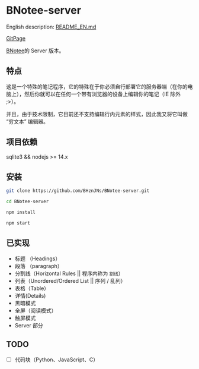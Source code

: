 # BNotee-server

English description: [README_EN.md](https://github.com/BHznJNs/BNotee-server/blob/master/README_EN.md)

[GitPage](https://bhznjns.github.io/BNotee/dist/)

[BNotee](https://github.com/BHznJNs/BNotee)的 Server 版本。

## 特点

这是一个特殊的笔记程序，它的特殊在于你必须自行部署它的服务器端（在你的电脑上），然后你就可以在任何一个带有浏览器的设备上编辑你的笔记（IE 除外 ;>）。

并且，由于技术限制，它目前还不支持编辑行内元素的样式，因此我又将它叫做 “穷文本” 编辑器。

## 项目依赖

sqlite3 && nodejs >= 14.x

## 安装

``` bash
git clone https://github.com/BHznJNs/BNotee-server.git

cd BNotee-server

npm install

npm start
```

## 已实现

- 标题 （Headings）
- 段落 （paragraph）
- 分割线（Horizontal Rules || 程序内称为 `割线`）
- 列表（Unordered/Ordered List || 序列 / 乱列）
- 表格（Table）
- 详情(Details)
- 黑暗模式
- 全屏（阅读模式）
- 触屏模式
- Server 部分


## TODO

- [ ] 代码块（Python、JavaScript、C）
